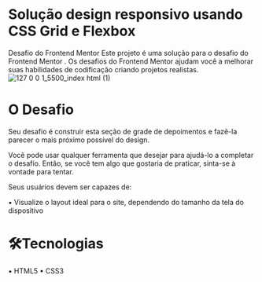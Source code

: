 # Solução design responsivo usando CSS Grid e Flexbox
Desafio do Frontend Mentor
Este projeto é uma solução para o desafio do Frontend Mentor .
Os desafios do Frontend Mentor ajudam você a melhorar suas habilidades de codificação criando projetos realistas.
![127 0 0 1_5500_index html (1)](https://user-images.githubusercontent.com/84874660/185752727-ba5eb7bb-e04d-4912-846b-72f353a05a0b.png)
# O Desafio
Seu desafio é construir esta seção de grade de depoimentos e fazê-la parecer o mais próximo possível do design.

Você pode usar qualquer ferramenta que desejar para ajudá-lo a completar o desafio. Então, se você tem algo que gostaria de praticar, sinta-se à vontade para tentar.

Seus usuários devem ser capazes de:

▪ Visualize o layout ideal para o site, dependendo do tamanho da tela do dispositivo

# 🛠Tecnologias

▪ HTML5
▪ CSS3
